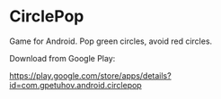 # CirclePop
Game for Android. Pop green circles, avoid red circles.

Download from Google Play:

https://play.google.com/store/apps/details?id=com.gpetuhov.android.circlepop
